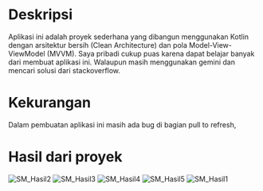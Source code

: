 # Deskripsi
Aplikasi ini adalah proyek sederhana yang dibangun menggunakan Kotlin dengan arsitektur bersih (Clean Architecture) dan pola Model-View-ViewModel (MVVM). 
Saya pribadi cukup puas karena dapat belajar banyak dari membuat aplikasi ini. Walaupun masih menggunakan gemini dan mencari solusi dari stackoverflow. 


# Kekurangan
Dalam pembuatan aplikasi ini masih ada bug di bagian pull to refresh,



# Hasil dari proyek
![SM_Hasil2](https://github.com/user-attachments/assets/b2a66fba-e645-4bb0-8185-71ddfaaa4012)
![SM_Hasil3](https://github.com/user-attachments/assets/205e686b-44e0-4e69-9f9a-57f1662853d1)
![SM_Hasil4](https://github.com/user-attachments/assets/11040d11-1ac0-48d7-b169-cbb0a81b0a5c)
![SM_Hasil5](https://github.com/user-attachments/assets/b7fae5fb-e2cc-479d-afe8-eb64db2013f3)
![SM_Hasil1](https://github.com/user-attachments/assets/0ce9f8f5-b97c-41a7-b726-e8e0dcbaaefe)
